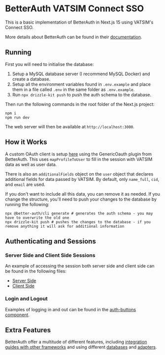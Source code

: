 # BetterAuth VATSIM Connect SSO

This is a basic implementation of BetterAuth in Next.js 15 using VATSIM's Connect SSO.

More details about BetterAuth can be found in their [documentation](https://www.better-auth.com/docs/introduction). 

## Running

First you will need to initialise the database:

1. Setup a MySQL database server (I recommend MySQL Docker) and create a database.
2. Setup all the environment variables found in `.env.example` and place them in a file called `.env` in the same folder as `.env.example`.
3. Run `npx drizzle-kit push` to push the auth schema to the database.

Then run the following commands in the root folder of the Next.js project:

```shell
npm i
npm run dev
```

The web server will then be available at `http://localhost:3000`.

## How it Works

A custom OAuth client is setup [here](/lib/auth.ts) using the GenericOauth plugin from BetterAuth. This uses `mapProfileToUser` to fill in the session with VATSIM data as well as user data.

There is also an `additionalFields` object on the `user` object that declares additional fields for data passed by VATSIM. By default, only `name_full`, `cid`, and `email` are used.

If you don't want to include all this data, you can remove it as needed. If you change the structure, you'll need to push your changes to the database by running the following:

```shell
npx @better-auth/cli generate # generates the auth schema - you may have to overwrite the old one
npx drizzle-kit push # pushes the changes to the database - if you remove anything it will ask for additional information
```

## Authenticating and Sessions

### Server Side and Client Side Sessions

An example of accessing the session both server side and client side can be found in the following files:

- [Server Side](/app/page.tsx)
- [Client Side](/components/client-side-session.tsx)

### Login and Logout

Examples of logging in and out can be found in the [auth-buttons component](/components/auth-buttons.tsx).

## Extra Features

BetterAuth offer a multitude of different features, including [integration guides with other frameworks](https://www.better-auth.com/docs/integrations/next) and using different [databases](https://www.better-auth.com/docs/adapters/mysql) and [adapters](https://www.better-auth.com/docs/adapters/drizzle).

